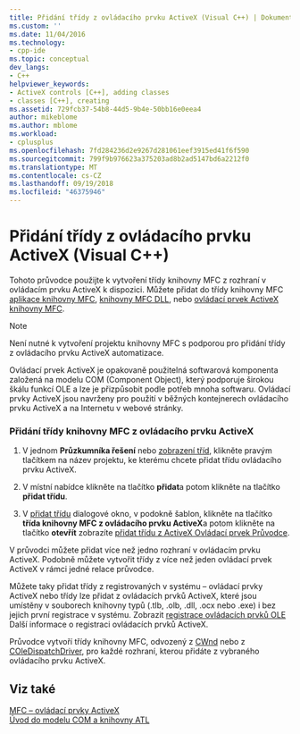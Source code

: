 ```yaml
---
title: Přidání třídy z ovládacího prvku ActiveX (Visual C++) | Dokumentace Microsoftu
ms.custom: ''
ms.date: 11/04/2016
ms.technology:
- cpp-ide
ms.topic: conceptual
dev_langs:
- C++
helpviewer_keywords:
- ActiveX controls [C++], adding classes
- classes [C++], creating
ms.assetid: 729fcb37-54b8-44d5-9b4e-50bb16e0eea4
author: mikeblome
ms.author: mblome
ms.workload:
- cplusplus
ms.openlocfilehash: 7fd284236d2e9267d281061eef3915ed41f6f590
ms.sourcegitcommit: 799f9b976623a375203ad8b2ad5147bd6a2212f0
ms.translationtype: MT
ms.contentlocale: cs-CZ
ms.lasthandoff: 09/19/2018
ms.locfileid: "46375946"
---
```

# <a name="adding-a-class-from-an-activex-control-visual-c"></a>Přidání třídy z ovládacího prvku ActiveX (Visual C++)

Tohoto průvodce použijte k vytvoření třídy knihovny MFC z rozhraní v ovládacím prvku ActiveX k dispozici. Můžete přidat do třídy knihovny MFC [aplikace knihovny MFC](../mfc/reference/creating-an-mfc-application.md), [knihovny MFC DLL](../mfc/reference/creating-an-mfc-dll-project.md), nebo [ovládací prvek ActiveX knihovny MFC](../mfc/reference/creating-an-mfc-activex-control.md).

> [!NOTE]
>  Není nutné k vytvoření projektu knihovny MFC s podporou pro přidání třídy z ovládacího prvku ActiveX automatizace.

Ovládací prvek ActiveX je opakovaně použitelná softwarová komponenta založená na modelu COM (Component Object), který podporuje širokou škálu funkcí OLE a lze je přizpůsobit podle potřeb mnoha softwaru. Ovládací prvky ActiveX jsou navrženy pro použití v běžných kontejnerech ovládacího prvku ActiveX a na Internetu v webové stránky.

### <a name="to-add-an-mfc-class-from-an-activex-control"></a>Přidání třídy knihovny MFC z ovládacího prvku ActiveX

1. V jednom **Průzkumníka řešení** nebo [zobrazení tříd](/visualstudio/ide/viewing-the-structure-of-code), klikněte pravým tlačítkem na název projektu, ke kterému chcete přidat třídu ovládacího prvku ActiveX.

1. V místní nabídce klikněte na tlačítko **přidat**a potom klikněte na tlačítko **přidat třídu**.

1. V [přidat třídu](../ide/add-class-dialog-box.md) dialogové okno, v podokně šablon, klikněte na tlačítko **třída knihovny MFC z ovládacího prvku ActiveX**a potom klikněte na tlačítko **otevřít** zobrazíte [přidat třídu z ActiveX Ovládací prvek Průvodce](../ide/add-class-from-activex-control-wizard.md).

V průvodci můžete přidat více než jedno rozhraní v ovládacím prvku ActiveX. Podobně můžete vytvořit třídy z více než jeden ovládací prvek ActiveX v rámci jedné relace průvodce.

Můžete taky přidat třídy z registrovaných v systému – ovládací prvky ActiveX nebo třídy lze přidat z ovládacích prvků ActiveX, které jsou umístěny v souborech knihovny typů (.tlb, .olb, .dll, .ocx nebo .exe) i bez jejich první registrace v systému. Zobrazit [registrace ovládacích prvků OLE](../mfc/reference/registering-ole-controls.md) Další informace o registraci ovládacích prvků ActiveX.

Průvodce vytvoří třídy knihovny MFC, odvozený z [CWnd](../mfc/reference/cwnd-class.md) nebo z [COleDispatchDriver](../mfc/reference/coledispatchdriver-class.md), pro každé rozhraní, kterou přidáte z vybraného ovládacího prvku ActiveX.

## <a name="see-also"></a>Viz také

[MFC – ovládací prvky ActiveX](../mfc/mfc-activex-controls.md)<br>
[Úvod do modelu COM a knihovny ATL](../atl/introduction-to-com-and-atl.md)